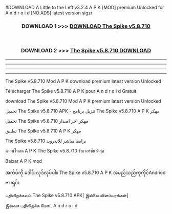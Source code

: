 #DOWNLOAD A Little to the Left v3.2.4 A P K [MOD] premium Unlocked for A n d r o i d [NO.ADS] latest version sigzr 



<div align="center">

<h3>DOWNLOAD 1 >>> <a href="https://downloadmod1.web.app/?judul=The Spike v5.8.710">DOWNLOAD The Spike v5.8.710</a></h3><br>

<h3>DOWNLOAD 2 >>> <a href="https://downloadmod1.web.app/?judul=The Spike v5.8.710">The Spike v5.8.710 DOWNLOAD </a></h3>

</div>


----------------------------------------------------------

----------------------------------------------------------

----------------------------------------------------------

----------------------------------------------------------


The Spike v5.8.710 Mod A P K download premium latest version Unlocked

Télécharger The Spike v5.8.710 A P K pour A n d r o i d Gratuit

download The Spike v5.8.710 Mod A P K premium latest version Unlocked

تحميل The Spike v5.8.710 APK - تنزيل برنامج The Spike v5.8.710 A P K مهكر

تحميل The Spike v5.8.710 مهكر اخر اصدار

تطبيق The Spike v5.8.710 A P K مهكر

The Spike v5.8.710 برابط مباشر للاندرويد

ดาวน์โหลด A P K The Spike v5.8.710 รับเวอร์ชันล่าสุด

Baixar A P K mod

အက်ပ်ကို ဒေါင်းလုဒ်လုပ်ပါ။ The Spike v5.8.710 A P K အမည်သည်ကူကိုင်Andriod ဗားရှင်း

பதிவிறக்கவும் The Spike v5.8.710 APK[ இல்லை விளம்பரங்கள்] 
 
இலவச பதிவிறக்க மோட் A n d r o i d



